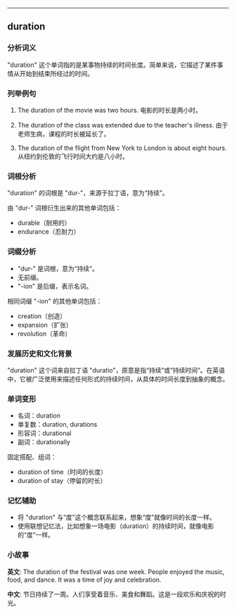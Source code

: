 
---------------
## duration
### 分析词义
"duration" 这个单词指的是某事物持续的时间长度。简单来说，它描述了某件事情从开始到结束所经过的时间。

### 列举例句
1. The duration of the movie was two hours.
   电影的时长是两小时。

2. The duration of the class was extended due to the teacher's illness.
   由于老师生病，课程的时长被延长了。

3. The duration of the flight from New York to London is about eight hours.
   从纽约到伦敦的飞行时间大约是八小时。

### 词根分析
"duration" 的词根是 "dur-"，来源于拉丁语，意为“持续”。

由 "dur-" 词根衍生出来的其他单词包括：
- durable（耐用的）
- endurance（忍耐力）

### 词缀分析
- "dur-" 是词根，意为“持续”。
- 无前缀。
- "-ion" 是后缀，表示名词。

相同词缀 "-ion" 的其他单词包括：
- creation（创造）
- expansion（扩张）
- revolution（革命）

### 发展历史和文化背景
"duration" 这个词来自拉丁语 "duratio"，原意是指“持续”或“持续时间”。在英语中，它被广泛使用来描述任何形式的持续时间，从具体的时间长度到抽象的概念。

### 单词变形
- 名词：duration
- 单复数：duration, durations
- 形容词：durational
- 副词：durationally

固定搭配、组词：
- duration of time（时间的长度）
- duration of stay（停留的时长）

### 记忆辅助
- 将 "duration" 与“度”这个概念联系起来，想象“度”就像时间的长度一样。
- 使用联想记忆法，比如想象一场电影（duration）的持续时间，就像电影的“度”一样。

### 小故事
**英文**:
The duration of the festival was one week. People enjoyed the music, food, and dance. It was a time of joy and celebration.

**中文**:
节日持续了一周。人们享受着音乐、美食和舞蹈。这是一段欢乐和庆祝的时光。

